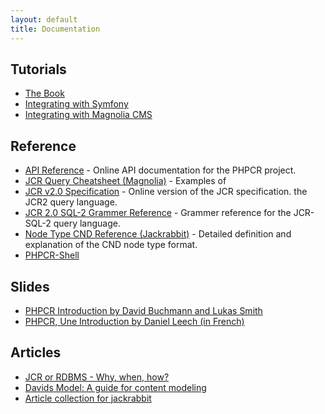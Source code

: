 ```yaml
---
layout: default
title: Documentation
---
```

## Tutorials

- [The Book](http://phpcr.readthedocs.org/en/latest/)
- [Integrating with Symfony](/documentation/tutorial/integrating_with_symfony.html)
- [Integrating with Magnolia CMS](https://documentation.magnolia-cms.com/display/DOCS/Integrating+PHP+Web+applications)

## Reference

- [API Reference](/doc/html/index.html) - Online API documentation for the PHPCR project.
- [JCR Query Cheatsheet (Magnolia)](https://wiki.magnolia-cms.com/display/WIKI/JCR+Query+Cheat+Sheet) - Examples of
- [JCR v2.0 Specification](http://www.day.com/specs/jcr/2.0/index.html) - Online version of the JCR specification.
  the JCR2 query language.
- [JCR 2.0 SQL-2 Grammer Reference](http://www.h2database.com/jcr/grammar.html#name) - Grammer reference for the JCR-SQL-2 query language.
- [Node Type CND Reference (Jackrabbit)](http://jackrabbit.apache.org/node-type-notation.html) - Detailed definition and
  explanation of the CND node type format.
- [PHPCR-Shell](http://phpcr.readthedocs.org/en/latest/phpcr-shell)

## Slides

- [PHPCR Introduction by David Buchmann and Lukas Smith](/slides.html)
- [PHPCR, Une Introduction by Daniel Leech (in French)](http://phpcrtalk.dantleech.com)

## Articles

- [JCR or RDBMS - Why, when, how?](http://www.scribd.com/doc/11163161/JCR-or-RDBMS-why-when-how)
- [Davids Model: A guide for content modeling](http://wiki.apache.org/jackrabbit/DavidsModel)
- [Article collection for jackrabbit](http://jackrabbit.apache.org/jcr/articles.html)
